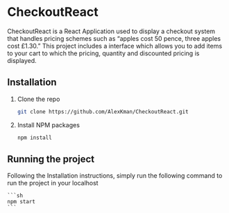 # CheckoutReact

CheckoutReact is a React Application used to display a checkout system that handles pricing schemes such as “apples cost 50 pence, three apples cost £1.30.”
This project includes a interface which allows you to add items to your cart to which the pricing, quantity and discounted pricing is displayed.

## Installation

1. Clone the repo
   ```sh
   git clone https://github.com/AlexKman/CheckoutReact.git
   ```
2. Install NPM packages
   ```sh
   npm install
   ```

## Running the project

Following the Installation instructions, simply run the following command to run the project in your localhost

    ```sh
    npm start
    ```
